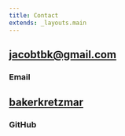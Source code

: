 ```yaml
---
title: Contact
extends: _layouts.main
---
```


## <a href="mailto:j&#x61;cobtb&#107;@&#x67;&#109;a&#105;l.c&#x6f;m">j&#x61;cobtb&#107;@&#x67;&#109;a&#105;l.c&#x6f;m</a>

### Email

## [bakerkretzmar](https://github.com/bakerkretzmar)

### GitHub
